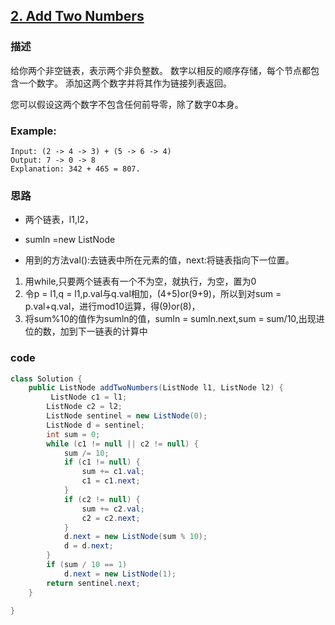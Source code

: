 ## [2. Add Two Numbers  ](https://leetcode.com/problems/add-two-numbers/description/)


### 描述

给你两个非空链表，表示两个非负整数。 数字以相反的顺序存储，每个节点都包含一个数字。 添加这两个数字并将其作为链接列表返回。

您可以假设这两个数字不包含任何前导零，除了数字0本身。

### Example:

    Input: (2 -> 4 -> 3) + (5 -> 6 -> 4)
    Output: 7 -> 0 -> 8
    Explanation: 342 + 465 = 807.


### 思路

- 两个链表，l1,l2，
- sumln =new ListNode

- 用到的方法val():去链表中所在元素的值，next:将链表指向下一位置。

1. 用while,只要两个链表有一个不为空，就执行，为空，置为0
2. 令p = l1,q = l1,p.val与q.val相加，(4+5)or(9+9)，所以到对sum = p.val+q.val，进行mod10运算，得(9)or(8)，
3. 将sum%10的值作为sumln的值，sumln = sumln.next,sum = sum/10,出现进位的数，加到下一链表的计算中





### code

```java
class Solution {
    public ListNode addTwoNumbers(ListNode l1, ListNode l2) {
         ListNode c1 = l1;
        ListNode c2 = l2;
        ListNode sentinel = new ListNode(0);
        ListNode d = sentinel;
        int sum = 0;
        while (c1 != null || c2 != null) {
            sum /= 10;
            if (c1 != null) {
                sum += c1.val;
                c1 = c1.next;
            }
            if (c2 != null) {
                sum += c2.val;
                c2 = c2.next;
            }
            d.next = new ListNode(sum % 10);
            d = d.next;
        }
        if (sum / 10 == 1)
            d.next = new ListNode(1);
        return sentinel.next;
    }
    
}
```


